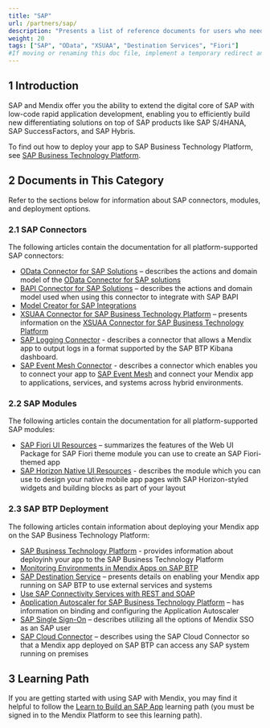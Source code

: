 ```yaml
---
title: "SAP"
url: /partners/sap/
description: "Presents a list of reference documents for users who need material on consuming SAP services."
weight: 20
tags: ["SAP", "OData", "XSUAA", "Destination Services", "Fiori"]
#If moving or renaming this doc file, implement a temporary redirect and let the respective team know they should update the URL in the product. See Mapping to Products for more details.
---
```


## 1 Introduction

SAP and Mendix offer you the ability to extend the digital core of SAP with low-code rapid application development, enabling you to efficiently build new differentiating solutions on top of SAP products like SAP S/4HANA, SAP SuccessFactors, and SAP Hybris.

To find out how to deploy your app to SAP Business Technology Platform, see [SAP Business Technology Platform](/developerportal/deploy/sap-cloud-platform/).

## 2 Documents in This Category

Refer to the sections below for information about SAP connectors, modules, and deployment options.

### 2.1 SAP Connectors

The following articles contain the documentation for all platform-supported SAP connectors:

* [OData Connector for SAP Solutions](/appstore/connectors/sap/sap-odata-connector/) – describes the actions and domain model of the [OData Connector for SAP solutions](https://marketplace.mendix.com/link/component/74525) 
* [BAPI Connector for SAP Solutions](/appstore/connectors/sap/sap-bapi-connector/) – describes the actions and domain model used when using this connector to integrate with SAP BAPI
* [Model Creator for SAP Integrations](/appstore/services/use-sap-model-creator/)
* [XSUAA Connector for SAP Business Technology Platform](/appstore/connectors/sap/sap-xsuaa-connector/) – presents information on the [XSUAA Connector for SAP Business Technology Platform](https://marketplace.mendix.com/link/component/78091)
* [SAP Logging Connector](/appstore/connectors/sap/sap-logger/) - describes a connector that allows a Mendix app to output logs in a format supported by the SAP BTP Kibana dashboard.
* [SAP Event Mesh Connector](/appstore/connectors/sap/sap-event-mesh-connector/) - describes a connector which enables you to connect your app to [SAP Event Mesh](https://discovery-center.cloud.sap/serviceCatalog/event-mesh) and connect your Mendix app to applications, services, and systems across hybrid environments.

### 2.2 SAP Modules

The following articles contain the documentation for all platform-supported SAP modules:

* [SAP Fiori UI Resources](/appstore/modules/sap-ui-resources/sap-fiori-3-0/) – summarizes the features of the Web UI Package for SAP Fiori theme module you can use to create an SAP Fiori-themed app
* [SAP Horizon Native UI Resources](/appstore/modules/sap-ui-resources/sap-native-resources/) - describes the module which you can use to design your native mobile app pages with SAP Horizon-styled widgets and building blocks as part of your layout

### 2.3 SAP BTP Deployment

The following articles contain information about deploying your Mendix app on the SAP Business Technology Platform:

* [SAP Business Technology Platform](/developerportal/deploy/sap-cloud-platform/) - provides information about deployinh your app to the SAP Business Technology Platform
* [Monitoring Environments in Mendix Apps on SAP BTP](/developerportal/deploy/sap-cloud-platform/sap-monitoring/)
* [SAP Destination Service](/developerportal/deploy/sap-cloud-platform/sap-destination-service/) – presents details on enabling your Mendix app running on SAP BTP to use external services and systems
* [Use SAP Connectivity Services with REST and SOAP](/developerportal/deploy/sap-cloud-platform/sap-destination-with-rest/)
* [Application Autoscaler for SAP Business Technology Platform](/developerportal/deploy/sap-cloud-platform/sap-autoscaler/) – has information on binding and configuring the Application Autoscaler
* [SAP Single Sign-On](/developerportal/deploy/sap-cloud-platform/sap-single-sign-on/) – describes utilizing all the options of Mendix SSO as an SAP user
* [SAP Cloud Connector](/appstore/connectors/sap/sap-cloud-connector/) – describes using the SAP Cloud Connector so that a Mendix app deployed on SAP BTP can access any SAP system running on premises

## 3 Learning Path

If you are getting started with using SAP with Mendix, you may find it helpful to follow the [Learn to Build an SAP App](https://academy.mendix.com/link/path/32) learning path (you must be signed in to the Mendix Platform to see this learning path).
